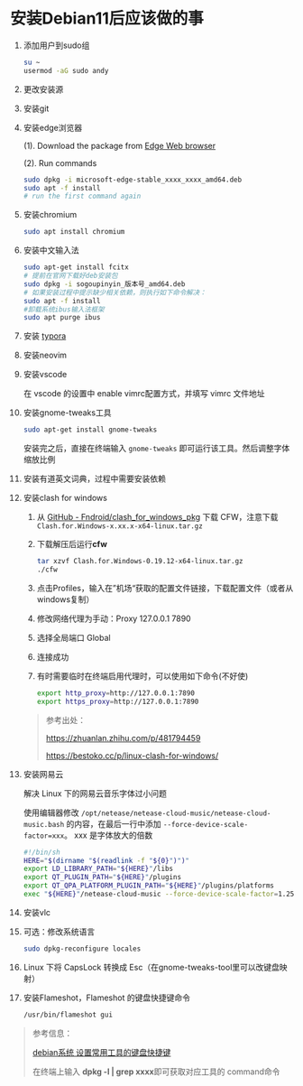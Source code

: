 # 安装Debian11后应该做的事

1. 添加用户到sudo组

   ```bash
   su ~
   usermod -aG sudo andy
   ```

2. 更改安装源

2. 安装git

4. 安装edge浏览器

   (1). Download the package from [Edge Web browser](https://www.microsoft.com/zh-cn/edge)

   (2). Run commands

   ```bash
   sudo dpkg -i microsoft-edge-stable_xxxx_xxxx_amd64.deb
   sudo apt -f install
   # run the first command again
   ```
   
5. 安装chromium

   ```bash
   sudo apt install chromium
   ```

6. 安装中文输入法

   ```bash
   sudo apt-get install fcitx
   # 提前在官网下载好deb安装包
   sudo dpkg -i sogoupinyin_版本号_amd64.deb
   # 如果安装过程中提示缺少相关依赖，则执行如下命令解决：
   sudo apt -f install
   #卸载系统ibus输入法框架
   sudo apt purge ibus
   ```

7. 安装 [typora](https://download.typora.io/linux/typora_0.11.18_amd64.deb)

7. 安装neovim

9. 安装vscode

   在 vscode 的设置中 enable vimrc配置方式，并填写 vimrc 文件地址

10. 安装gnome-tweaks工具

    ```bash
    sudo apt-get install gnome-tweaks
    ```

    安装完之后，直接在终端输入 `gnome-tweaks` 即可运行该工具。然后调整字体缩放比例

11. 安装有道英文词典，过程中需要安装依赖

12. 安装clash for windows

    1. 从 [GitHub - Fndroid/clash_for_windows_pkg](https://github.com/Fndroid/clash_for_windows_pkg) 下载 CFW，注意下载 `Clash.for.Windows-x.xx.x-x64-linux.tar.gz`

    2. 下载解压后运行**cfw**

       ```bash
       tar xzvf Clash.for.Windows-0.19.12-x64-linux.tar.gz  
       ./cfw
       ```
       
    3. 点击Profiles，输入在”机场“获取的配置文件链接，下载配置文件（或者从windows复制）
    
    4. 修改网络代理为手动：Proxy 127.0.0.1 7890
    
    5. 选择全局端口 Global
    
    6. 连接成功
    
    7. 有时需要临时在终端启用代理时，可以使用如下命令(不好使)
    
       ```bash
       export http_proxy=http://127.0.0.1:7890
       export https_proxy=http://127.0.0.1:7890
       ```
    
    > 参考出处：
    >
    > https://zhuanlan.zhihu.com/p/481794459
    >
    > https://bestoko.cc/p/linux-clash-for-windows/
    
13. 安装网易云

    解决 Linux 下的网易云音乐字体过小问题

    使用编辑器修改 `/opt/netease/netease-cloud-music/netease-cloud-music.bash` 的内容，在最后一行中添加 `--force-device-scale-factor=xxx`。 xxx 是字体放大的倍数

    ```bash
    #!/bin/sh
    HERE="$(dirname "$(readlink -f "${0}")")"
    export LD_LIBRARY_PATH="${HERE}"/libs
    export QT_PLUGIN_PATH="${HERE}"/plugins
    export QT_QPA_PLATFORM_PLUGIN_PATH="${HERE}"/plugins/platforms
    exec "${HERE}"/netease-cloud-music --force-device-scale-factor=1.25 $@
    ```

14. 安装vlc

15. 可选：修改系统语言

    ```bash
    sudo dpkg-reconfigure locales
    ```
    
16. Linux 下将 CapsLock 转换成 Esc（在gnome-tweaks-tool里可以改键盘映射）

17. 安装Flameshot，Flameshot 的键盘快捷键命令

    ```bash
    /usr/bin/flameshot gui
    ```







> 参考信息：
>
> [debian系统 设置常用工具的键盘快捷键](https://blog.csdn.net/weixin_43274002/article/details/118229442)
>
> 在终端上输入 **dpkg -l | grep xxxx**即可获取对应工具的 command命令
